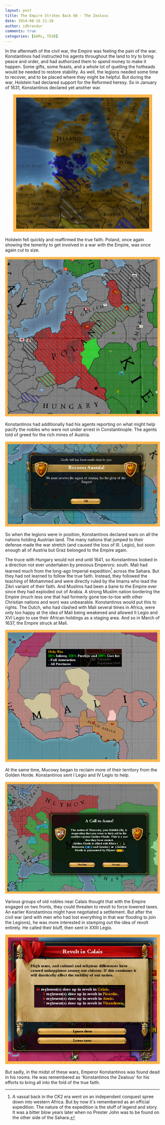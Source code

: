 ```yaml
---
layout: post
title: The Empire Strikes Back 66 - The Zealous
date: 2014-08-16 21:28
author: idhrendur
comments: true
categories: [AARs, TESB]
---
```

In the aftermath of the civil war, the Empire was feeling the pain of the war. Konstantinos had instructed his agents throughout the land to try to bring peace and order, and had authorized them to spend money to make it happen. Some gifts, some feasts, and a whole lot of quelling the hotheads would be needed to restore stability. As well, the legions needed some time to recover, and to be placed where they might be helpful. But during the war, Holstein had declared support for the Reformed heresy. So in January of 1631, Konstantinos declared yet another war.
<p align="center"><img src="/assets/tesb_images/66-1.png"></p>

Holstein fell quickly and reaffirmed the true faith. Poland, once again showing the temerity to get involved in a war with the Empire, was once again cut to size.
<p align="center"><img src="/assets/tesb_images/66-2.png"></p>

Konstantinos had additionally had his agents reporting on what might help pacify the nobles who were not under arrest in Constantinople. The agents told of greed for the rich mines of Austria.
<p align="center"><img src="/assets/tesb_images/66-3.png"></p>

So when the legions were in position, Konstantinos declared wars on all the nations holding Austrian land. The many nations that jumped to their defense made the war stretch (and caused the loss of III. Legio), but soon enough all of Austria but Graz belonged to the Empire again.

The truce with Hungary would not end until 1641, so Konstantinos looked in a direction not ever undertaken by previous Emperors: south. Mali had learned much from the long-ago Imperial expedition[^1] across the Sahara. But they had not learned to follow the true faith. Instead, they followed the teaching of Mohammed and were directly ruled by the Imams who lead the Zikri variant of their faith. And Muslims had been a bane to the Empire ever since they had exploded out of Arabia. A strong Muslim nation bordering the Empire (much less one that had formerly gone toe-to-toe with other Christian nations and won) was unbearable. Konstantinos would put this to rights. The Dutch, who had clashed with Mali several times in Africa, were only too happy at the idea of Mali being weakened and allowed II Legio and XVI Legio to use their African holdings as a staging area. And so in March of 1637, the Empire struck at Mali.
<p align="center"><img src="/assets/tesb_images/66-4.png"></p>

At the same time, Mucowy began to reclaim more of their territory from the Golden Horde. Konstantinos sent I Legio and IV Legio to help.
<p align="center"><img src="/assets/tesb_images/66-5.png"></p>

Various groups of old nobles near Calais thought that with the Empire engaged on two fronts, they could threaten to revolt to force lowered taxes. An earlier Konstantinos might have negotiated a settlement. But after the civil war (and with men who had lost everything in that war flooding to join the Legions), he was more interested in stamping out the idea of revolt entirely. He called their bluff, then sent in XXIII Legio.
<p align="center"><img src="/assets/tesb_images/66-6.png"></p>

But sadly, in the midst of these wars, Emperor Konstantinos was found dead in his rooms. He was remembered as 'Konstantinos the Zealous' for his efforts to bring all into the fold of the true faith.

[^1]: A vassal back in the CK2 era went on an independent conquest spree down into western Africa. But by now it's remembered as an official expedition. The nature of the expedition is the stuff of legend and story. It was a bitter blow years later when no Prester John was to be found on the other side of the Sahara.
